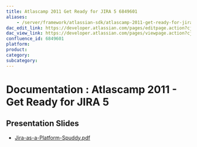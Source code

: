 ```yaml
---
title: Atlascamp 2011 Get Ready for JIRA 5 6849601
aliases:
    - /server/framework/atlassian-sdk/atlascamp-2011-get-ready-for-jira-5-6849601.html
dac_edit_link: https://developer.atlassian.com/pages/editpage.action?cjm=wozere&pageId=6849601
dac_view_link: https://developer.atlassian.com/pages/viewpage.action?cjm=wozere&pageId=6849601
confluence_id: 6849601
platform:
product:
category:
subcategory:
---
```

# Documentation : Atlascamp 2011 - Get Ready for JIRA 5

## Presentation Slides

-   [Jira-as-a-Platform-Spuddy.pdf](attachments/6849601/7078091.pdf)

























